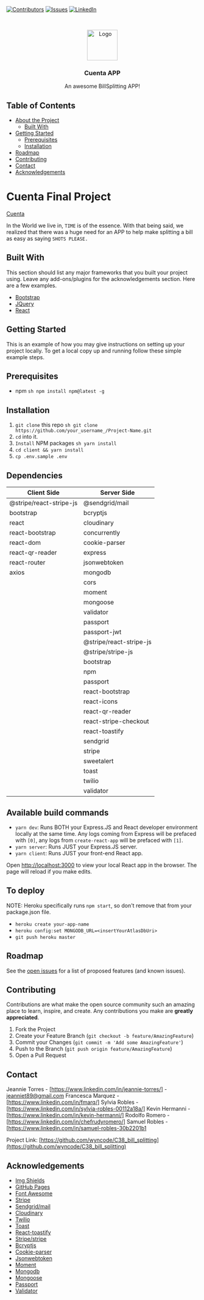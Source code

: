 <!-- PROJECT SHIELDS -->
<!--
*** I'm using markdown "reference style" links for readability.
*** Reference links are enclosed in brackets [ ] instead of parentheses ( ).
*** See the bottom of this document for the declaration of the reference variables
-->

[![Contributors][contributors-shield]][contributors-url]
[![Issues][issues-shield]][issues-url]
[![LinkedIn][linkedin-shield]][linkedin-url]

<!-- PROJECT LOGO -->
<br />
<p align="center">
  <a href=https://github.com/wyncode/C38_bill_splitting">
    <img src="https://res.cloudinary.com/jeanniet89/image/upload/v1598822858/Cuenta%20App/Cuenta_shield_yis559.png" alt="Logo" width="80" height="80">
  </a>

  <h3 align="center">Cuenta APP</h3>

  <p align="center">
    An awesome BillSplitting APP!
  </p>
</p>

<!-- TABLE OF CONTENTS -->

## Table of Contents

- [About the Project](#about-the-project)
  - [Built With](#built-with)
- [Getting Started](#getting-started)
  - [Prerequisites](#prerequisites)
  - [Installation](#installation)
- [Roadmap](#roadmap)
- [Contributing](#contributing)
- [Contact](#contact)
- [Acknowledgements](#acknowledgements)

<!-- ABOUT THE PROJECT -->

# Cuenta Final Project

[Cuenta](https://cuenta-final-app.herokuapp.com/)

In the World we live in, `TIME` is of the essence. With that being said, we realized that there was a huge need for an APP to help make splitting a bill as easy as saying `SHOTS PLEASE.`

## Built With

This section should list any major frameworks that you built your project using. Leave any add-ons/plugins for the acknowledgements section. Here are a few examples.

- [Bootstrap](https://getbootstrap.com)
- [JQuery](https://jquery.com)
- [React](https://react.com)

<!-- GETTING STARTED -->

## Getting Started

This is an example of how you may give instructions on setting up your project locally.
To get a local copy up and running follow these simple example steps.

## Prerequisites

- npm
  `sh npm install npm@latest -g `

## Installation

1. `git clone` this repo
   `sh git clone https://github.com/your_username_/Project-Name.git `
2. `cd` into it.
3. `Install` NPM packages
   `sh yarn install `
4. `cd client && yarn install`
5. `cp .env.sample .env`

## Dependencies

| Client Side             | Server Side             |
| ----------------------- | ----------------------- |
| @stripe/react-stripe-js | @sendgrid/mail          |
| bootstrap               | bcryptjs                |
| react                   | cloudinary              |
| react-bootstrap         | concurrently            |
| react-dom               | cookie-parser           |
| react-qr-reader         | express                 |
| react-router            | jsonwebtoken            |
| axios                   | mongodb                 |
|                         | cors                    |
|                         | moment                  |
|                         | mongoose                |
|                         | validator               |
|                         | passport                |
|                         | passport-jwt            |
|                         | @stripe/react-stripe-js |
|                         | @stripe/stripe-js       |
|                         | bootstrap               |
|                         | npm                     |
|                         | passport                |
|                         | react-bootstrap         |
|                         | react-icons             |
|                         | react-qr-reader         |
|                         | react-stripe-checkout   |
|                         | react-toastify          |
|                         | sendgrid                |
|                         | stripe                  |
|                         | sweetalert              |
|                         | toast                   |
|                         | twilio                  |
|                         | validator               |

## Available build commands

- `yarn dev`: Runs BOTH your Express.JS and React developer environment locally at the same time. Any logs coming from Express will be prefaced with `[0]`, any logs from `create-react-app` will be prefaced with `[1]`.
- `yarn server`: Runs JUST your Express.JS server.
- `yarn client`: Runs JUST your front-end React app.

Open [http://localhost:3000](http://localhost:3000) to view your local React app in the browser. The page will reload if you make edits.

## To deploy

NOTE: Heroku specifically runs `npm start`, so don't remove that from your package.json file.

- `heroku create your-app-name`
- `heroku config:set MONGODB_URL=<insertYourAtlasDbUri>`
- `git push heroku master`

<!-- ROADMAP -->

## Roadmap

See the [open issues](https://github.com/othneildrew/Best-README-Template/issues) for a list of proposed features (and known issues).

<!-- CONTRIBUTING -->

## Contributing

Contributions are what make the open source community such an amazing place to learn, inspire, and create.
Any contributions you make are **greatly appreciated**.

1. Fork the Project
2. Create your Feature Branch (`git checkout -b feature/AmazingFeature`)
3. Commit your Changes (`git commit -m 'Add some AmazingFeature'`)
4. Push to the Branch (`git push origin feature/AmazingFeature`)
5. Open a Pull Request

<!-- CONTACT -->

## Contact

Jeannie Torres - [https://www.linkedin.com/in/jeannie-torres/] - jeanniet89@gmail.com
Francesca Marquez - [https://www.linkedin.com/in/fmarq/] 
Sylvia Robles - [https://www.linkedin.com/in/sylvia-robles-00112a18a/] 
Kevin Hermanni - [https://www.linkedin.com/in/kevin-hermanni/] 
Rodolfo Romero -[https://www.linkedin.com/in/chefrudyromero/]
Samuel Robles - [https://www.linkedin.com/in/samuel-robles-30b2201b1

Project Link: [https://github.com/wyncode/C38_bill_splitting](https://github.com/wyncode/C38_bill_splitting)

<!-- ACKNOWLEDGEMENTS -->

## Acknowledgements

- [Img Shields](https://shields.io)
- [GitHub Pages](https://pages.github.com)
- [Font Awesome](https://fontawesome.com)
- [Stripe](https://stripe.com/)
- [Sendgrid/mail](https://sendgrid.com/)
- [Cloudinary](https://cloudinary.com/)
- [Twilio](https://www.twilio.com/messaging)
- [Toast](https://www.toast.com/kr)
- [React-toastify](https://www.npmjs.com/package/react-toastify)
- [Stripe/stripe](https://www.npmjs.com/package/react-stripe-elements)
- [Bcryptjs](https://coderrocketfuel.com/article/using-bcrypt-to-hash-and-check-passwords-in-node-js)
- [Cookie-parser](https://riptutorial.com/node-js/example/6012/using-a-template-engine)
- [Jsonwebtoken](https://jwt.io/introduction/)
- [Moment](https://momentjs.com/)
- [Mongodb](https://www.mongodb.com/)
- [Mongoose](https://medium.com/swlh/connecting-a-node-application-to-mongodb-using-mongoose-devdocs-3c924431efce)
- [Passport](https://www.mokuji.me/article/passport-hashing-remember)
- [Validator](https://yarnpkg.com/package/validator)

<!-- MARKDOWN LINKS & IMAGES -->

[contributors-shield]: https://img.shields.io/github/contributors/wyncode/C38_bill_splitting.svg?style=flat-square
[contributors-url]: https://github.com/wyncode/C38_bill_splitting/graphs/contributors
[linkedin-shield]: https://img.shields.io/badge/-LinkedIn-black.svg?style=flat-square&logo=linkedin&colorB=555
[linkedin-url]: https://linkedin.com/in/jeannie-torres-6628bb96/
[issues-shield]: https://img.shields.io/github/issues/wyncode/C38_bill_splitting.svg?style=flat-square
[issues-url]: https://github.com/wyncode/C38_bill_splitting/issues
